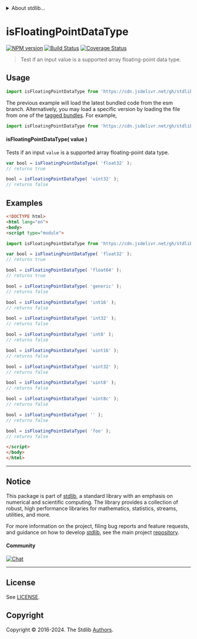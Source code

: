 <!--

@license Apache-2.0

Copyright (c) 2024 The Stdlib Authors.

Licensed under the Apache License, Version 2.0 (the "License");
you may not use this file except in compliance with the License.
You may obtain a copy of the License at

   http://www.apache.org/licenses/LICENSE-2.0

Unless required by applicable law or agreed to in writing, software
distributed under the License is distributed on an "AS IS" BASIS,
WITHOUT WARRANTIES OR CONDITIONS OF ANY KIND, either express or implied.
See the License for the specific language governing permissions and
limitations under the License.

-->


<details>
  <summary>
    About stdlib...
  </summary>
  <p>We believe in a future in which the web is a preferred environment for numerical computation. To help realize this future, we've built stdlib. stdlib is a standard library, with an emphasis on numerical and scientific computation, written in JavaScript (and C) for execution in browsers and in Node.js.</p>
  <p>The library is fully decomposable, being architected in such a way that you can swap out and mix and match APIs and functionality to cater to your exact preferences and use cases.</p>
  <p>When you use stdlib, you can be absolutely certain that you are using the most thorough, rigorous, well-written, studied, documented, tested, measured, and high-quality code out there.</p>
  <p>To join us in bringing numerical computing to the web, get started by checking us out on <a href="https://github.com/stdlib-js/stdlib">GitHub</a>, and please consider <a href="https://opencollective.com/stdlib">financially supporting stdlib</a>. We greatly appreciate your continued support!</p>
</details>

# isFloatingPointDataType

[![NPM version][npm-image]][npm-url] [![Build Status][test-image]][test-url] [![Coverage Status][coverage-image]][coverage-url] <!-- [![dependencies][dependencies-image]][dependencies-url] -->

> Test if an input value is a supported array floating-point data type.

<!-- Section to include introductory text. Make sure to keep an empty line after the intro `section` element and another before the `/section` close. -->

<section class="intro">

</section>

<!-- /.intro -->

<!-- Package usage documentation. -->



<section class="usage">

## Usage

```javascript
import isFloatingPointDataType from 'https://cdn.jsdelivr.net/gh/stdlib-js/array-base-assert-is-floating-point-data-type@esm/index.mjs';
```
The previous example will load the latest bundled code from the esm branch. Alternatively, you may load a specific version by loading the file from one of the [tagged bundles](https://github.com/stdlib-js/array-base-assert-is-floating-point-data-type/tags). For example,

```javascript
import isFloatingPointDataType from 'https://cdn.jsdelivr.net/gh/stdlib-js/array-base-assert-is-floating-point-data-type@v0.2.0-esm/index.mjs';
```

#### isFloatingPointDataType( value )

Tests if an input `value` is a supported array floating-point data type.

```javascript
var bool = isFloatingPointDataType( 'float32' );
// returns true

bool = isFloatingPointDataType( 'uint32' );
// returns false
```

</section>

<!-- /.usage -->

<!-- Package usage notes. Make sure to keep an empty line after the `section` element and another before the `/section` close. -->

<section class="notes">

</section>

<!-- /.notes -->

<!-- Package usage examples. -->

<section class="examples">

## Examples

<!-- eslint no-undef: "error" -->

```html
<!DOCTYPE html>
<html lang="en">
<body>
<script type="module">

import isFloatingPointDataType from 'https://cdn.jsdelivr.net/gh/stdlib-js/array-base-assert-is-floating-point-data-type@esm/index.mjs';

var bool = isFloatingPointDataType( 'float32' );
// returns true

bool = isFloatingPointDataType( 'float64' );
// returns true

bool = isFloatingPointDataType( 'generic' );
// returns false

bool = isFloatingPointDataType( 'int16' );
// returns false

bool = isFloatingPointDataType( 'int32' );
// returns false

bool = isFloatingPointDataType( 'int8' );
// returns false

bool = isFloatingPointDataType( 'uint16' );
// returns false

bool = isFloatingPointDataType( 'uint32' );
// returns false

bool = isFloatingPointDataType( 'uint8' );
// returns false

bool = isFloatingPointDataType( 'uint8c' );
// returns false

bool = isFloatingPointDataType( '' );
// returns false

bool = isFloatingPointDataType( 'foo' );
// returns false

</script>
</body>
</html>
```

</section>

<!-- /.examples -->

<!-- Section to include cited references. If references are included, add a horizontal rule *before* the section. Make sure to keep an empty line after the `section` element and another before the `/section` close. -->

<section class="references">

</section>

<!-- /.references -->

<!-- Section for related `stdlib` packages. Do not manually edit this section, as it is automatically populated. -->

<section class="related">

</section>

<!-- /.related -->

<!-- Section for all links. Make sure to keep an empty line after the `section` element and another before the `/section` close. -->


<section class="main-repo" >

* * *

## Notice

This package is part of [stdlib][stdlib], a standard library with an emphasis on numerical and scientific computing. The library provides a collection of robust, high performance libraries for mathematics, statistics, streams, utilities, and more.

For more information on the project, filing bug reports and feature requests, and guidance on how to develop [stdlib][stdlib], see the main project [repository][stdlib].

#### Community

[![Chat][chat-image]][chat-url]

---

## License

See [LICENSE][stdlib-license].


## Copyright

Copyright &copy; 2016-2024. The Stdlib [Authors][stdlib-authors].

</section>

<!-- /.stdlib -->

<!-- Section for all links. Make sure to keep an empty line after the `section` element and another before the `/section` close. -->

<section class="links">

[npm-image]: http://img.shields.io/npm/v/@stdlib/array-base-assert-is-floating-point-data-type.svg
[npm-url]: https://npmjs.org/package/@stdlib/array-base-assert-is-floating-point-data-type

[test-image]: https://github.com/stdlib-js/array-base-assert-is-floating-point-data-type/actions/workflows/test.yml/badge.svg?branch=v0.2.0
[test-url]: https://github.com/stdlib-js/array-base-assert-is-floating-point-data-type/actions/workflows/test.yml?query=branch:v0.2.0

[coverage-image]: https://img.shields.io/codecov/c/github/stdlib-js/array-base-assert-is-floating-point-data-type/main.svg
[coverage-url]: https://codecov.io/github/stdlib-js/array-base-assert-is-floating-point-data-type?branch=main

<!--

[dependencies-image]: https://img.shields.io/david/stdlib-js/array-base-assert-is-floating-point-data-type.svg
[dependencies-url]: https://david-dm.org/stdlib-js/array-base-assert-is-floating-point-data-type/main

-->

[chat-image]: https://img.shields.io/gitter/room/stdlib-js/stdlib.svg
[chat-url]: https://app.gitter.im/#/room/#stdlib-js_stdlib:gitter.im

[stdlib]: https://github.com/stdlib-js/stdlib

[stdlib-authors]: https://github.com/stdlib-js/stdlib/graphs/contributors

[umd]: https://github.com/umdjs/umd
[es-module]: https://developer.mozilla.org/en-US/docs/Web/JavaScript/Guide/Modules

[deno-url]: https://github.com/stdlib-js/array-base-assert-is-floating-point-data-type/tree/deno
[deno-readme]: https://github.com/stdlib-js/array-base-assert-is-floating-point-data-type/blob/deno/README.md
[umd-url]: https://github.com/stdlib-js/array-base-assert-is-floating-point-data-type/tree/umd
[umd-readme]: https://github.com/stdlib-js/array-base-assert-is-floating-point-data-type/blob/umd/README.md
[esm-url]: https://github.com/stdlib-js/array-base-assert-is-floating-point-data-type/tree/esm
[esm-readme]: https://github.com/stdlib-js/array-base-assert-is-floating-point-data-type/blob/esm/README.md
[branches-url]: https://github.com/stdlib-js/array-base-assert-is-floating-point-data-type/blob/main/branches.md

[stdlib-license]: https://raw.githubusercontent.com/stdlib-js/array-base-assert-is-floating-point-data-type/main/LICENSE

</section>

<!-- /.links -->
